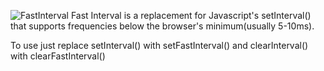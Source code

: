 ![FastInterval](http://i.imgur.com/r0HPqxH.png)
Fast Interval is a replacement for Javascript's setInterval() that supports frequencies below the browser's minimum(usually 5-10ms).


To use just replace setInterval() with setFastInterval() and clearInterval() with clearFastInterval()
